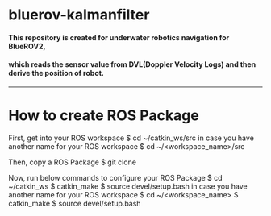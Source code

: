 # bluerov-kalmanfilter
#### This repository is created for underwater robotics navigation for BlueROV2,
#### which reads the sensor value from DVL(Doppler Velocity Logs) and then derive the position of robot.
***

# How to create ROS Package
First, get into your ROS workspace
  $ cd ~/catkin_ws/src
in case you have another name for your ROS workspace
  $ cd ~/<workspace_name>/src

Then, copy a ROS Package
  $ git clone 

Now, run below commands to configure your ROS Package
  $ cd ~/catkin_ws
  $ catkin_make
  $ source devel/setup.bash
in case you have another name for your ROS workspace
  $ cd ~/<workspace_name>
  $ catkin_make
  $ source devel/setup.bash

